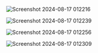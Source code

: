 

![Screenshot 2024-08-17 012216](https://github.com/user-attachments/assets/b733f7ad-a7be-420f-a9bf-af35933f0619)

![Screenshot 2024-08-17 012239](https://github.com/user-attachments/assets/7c96d497-4f5a-4a5c-9bc2-01877c96042b)

![Screenshot 2024-08-17 012256](https://github.com/user-attachments/assets/bf126a0d-781c-4d59-8055-1bb38153d271)

![Screenshot 2024-08-17 012309](https://github.com/user-attachments/assets/4a852b10-1da5-4fd9-867d-1ab6b643fecd)



